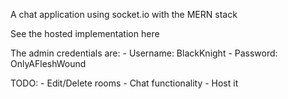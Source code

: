 A chat application using socket.io with the MERN stack

See the hosted implementation here

The admin credentials are:
    - Username: BlackKnight
    - Password: OnlyAFleshWound

TODO:
    - Edit/Delete rooms
    - Chat functionality
    - Host it